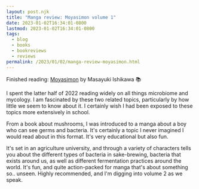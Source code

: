 ```yaml
---
layout: post.njk
title: "Manga review: Moyasimon volume 1"
date: 2023-01-02T16:34:01-0800
lastmod: 2023-01-02T16:34:01-0800
tags:
  - blog
  - books
  - bookreviews
  - reviews
permalink: /2023/01/02/manga-review-moyasimon.html
---
```

Finished reading: [Moyasimon](https://micro.blog/books/9780345514721) by Masayuki Ishikawa 📚

I spent the latter half of 2022 reading widely on all things microbiome and mycology. I am fascinated by these two related topics, particularly by how little we seem to know about it. I certainly wish I had been exposed to these topics more extensively in school.  

From a book about mushrooms, I was introduced to a manga about a boy who can see germs and bacteria. It's certainly a topic I never imagined I would read about in this format. It's very educational but also fun. 

It's set in an agriculture university, and through a variety of characters tells you about the different types of bacteria in sake-brewing, bacteria that exists around us, as well as different fermentation practices around the world. It's fun, and quite action-packed for manga that's about something so.. unseen. Highly recommended, and I'm digging into volume 2 as we speak.
